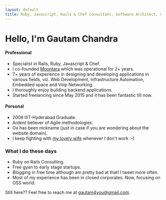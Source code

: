 ```yaml
---
layout: default
title: Ruby, Javascript, Rails & Chef Consultant, Software Architect, Co-Founder of a failed startup!
---
```


# Hello, I'm Gautam Chandra

#### Professional
* Specialist in Rails, Ruby, Javascript & Chef.
* I co-founded [Moontara](https://www.linkedin.com/company/moontara-technovations-pvt-ltd) which was operational for 2+ years.
* 7+ years of experience in designing and developing applications in various fields, viz. Web Development, Infrastructure Automation, Embedded space and Voip Networking.
* I thoroughly enjoy building backend applications.
* Started freelancing since May 2015 and it has been fantastic till now.


#### Personal
* 2008 IIIT-Hyderabad Graduate.
* Ardent believer of Agile methodologies.
* Ox has been nickname (just in case if you are wondering about the website domain).
* I keep fighting with [my lovely wife](https://twitter.com/dhunnapotha/status/663250116246044672) whenever I don't work :-)


### What I do these days
* Ruby on Rails Consulting.
* Free gyan to early stage startups.
* Blogging in free time although am pretty bad at that! I tweet more often.
* Most of my experience has been in closed corporates. Now, focusing on OSS world.

Still here?? Feel free to reach me at [gautam4you@gmail.com](mailto:gautam4you@gmail.com).

